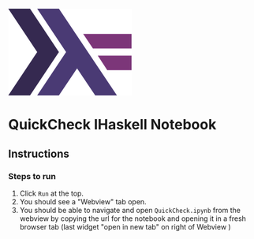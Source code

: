 

![Haskell Logo](images/haskell-logo.png)

# QuickCheck IHaskell Notebook

## Instructions  

### Steps to run

  1. Click `Run` at the top.
  1. You should see a "Webview" tab open.
  1. You should be able to navigate and open `QuickCheck.ipynb` from the webview by copying the url for the notebook and opening it in a fresh browser tab (last widget "open in new tab" on right of Webview )

